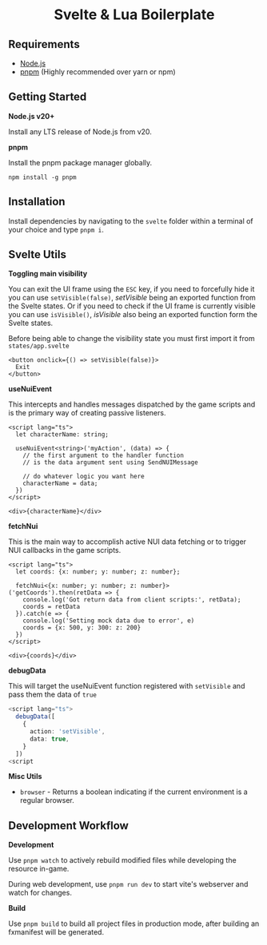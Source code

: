 <h1 align="center">Svelte & Lua Boilerplate</h1>

## Requirements
* [Node.js](https://nodejs.org/en/)
* [pnpm](https://pnpm.io/installation) (Highly recommended over yarn or npm)

## Getting Started

**Node.js v20+**

Install any LTS release of Node.js from v20.

**pnpm**

Install the pnpm package manager globally.

```
npm install -g pnpm
```

## Installation

Install dependencies by navigating to the `svelte` folder within a terminal of your choice and type `pnpm i`.

## Svelte Utils

**Toggling main visibility**

You can exit the UI frame using the `ESC` key, if you need to forcefully
hide it you can use `setVisible(false)`, *setVisible* being an exported function
from the Svelte states. Or if you need to check if the UI frame is currently
visible you can use `isVisible()`, *isVisible* also being an exported function
form the Svelte states.

Before being able to change the visibility state you must first import it from `states/app.svelte`
```svelte
<button onclick={() => setVisible(false)}>
  Exit
</button>
```

**useNuiEvent**

This intercepts and handles messages dispatched by the game scripts and is the primary way of creating passive listeners.

```svelte
<script lang="ts">
  let characterName: string;
  
  useNuiEvent<string>('myAction', (data) => {
    // the first argument to the handler function
    // is the data argument sent using SendNUIMessage
    
    // do whatever logic you want here
    characterName = data;
  })
</script>

<div>{characterName}</div>
```

**fetchNui**

This is the main way to accomplish active NUI data fetching or to trigger NUI callbacks in the game scripts.

```svelte
<script lang="ts">
  let coords: {x: number; y: number; z: number};

  fetchNui<{x: number; y: number; z: number}>('getCoords').then(retData => {
    console.log('Got return data from client scripts:', retData);
    coords = retData
  }).catch(e => {
    console.log('Setting mock data due to error', e)
    coords = {x: 500, y: 300: z: 200}
  })
</script>

<div>{coords}</div>
```

**debugData**

This will target the useNuiEvent function registered with `setVisible` and pass them the data of `true`

```ts
<script lang="ts">
  debugData([
    {
      action: 'setVisible',
      data: true,
    }
  ])
<script
```

**Misc Utils**

* `browser` - Returns a boolean indicating if the current environment is a regular browser.

## Development Workflow

**Development**

Use `pnpm watch` to actively rebuild modified files while developing the resource in-game.

During web development, use `pnpm run dev` to start vite's webserver and watch for changes.

**Build**

Use `pnpm build` to build all project files in production mode, after building an fxmanifest will be generated.